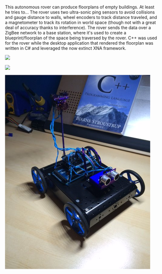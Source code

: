 This autonomous rover can produce floorplans of empty buildings. At least he tries to...  The rover uses two ultra-sonic ping sensors to avoid collisions and gauge distance to walls, wheel encoders to track distance traveled, and a magnetometer to track its rotation in world space (though not with a great deal of accuracy thanks to interference). The rover sends the data over a ZigBee network to a base station, where it's used to create a blueprint/floorplan of the space being traversed by the rover.  C++ was used for the rover while the desktop application that rendered the floorplan was written in C# and leveraged the now extinct XNA framework.  

![](img/20190107_135739.jpg)  

![](img/20190107_135807.jpg)  

![](img/rover.JPG)  

